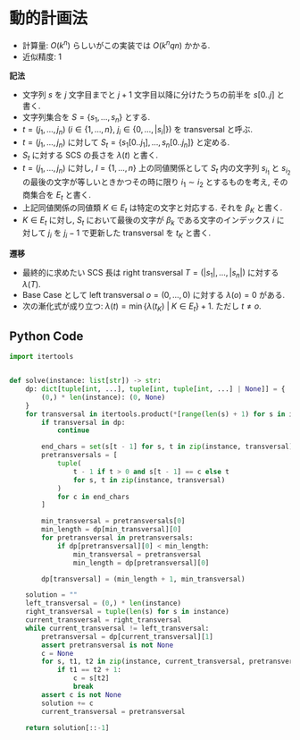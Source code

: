 # 動的計画法

- 計算量: $O(k^n)$ らしいがこの実装では $O(k^n q n)$ かかる.
- 近似精度: $1$

**記法**

- 文字列 $s$ を $j$ 文字目までと $j+1$ 文字目以降に分けたうちの前半を $s[0..j]$ と書く.
- 文字列集合を $S = \lbrace s_1, \dots, s_n \rbrace$ とする.
- $t = (j_1, \dots, j_n) \ (i \in \lbrace 1, \dots, n \rbrace, \ j_i \in \lbrace 0, \dots, |s_i| \rbrace )$ を transversal と呼ぶ.
- $t = (j_1, \dots, j_n)$ に対して $S_t = \lbrace s_1[0..j_1], \dots, s_n[0..j_n] \rbrace$ と定める.
- $S_t$ に対する SCS の長さを $\lambda(t)$ と書く.
- $t = (j_1, \dots, j_n)$ に対し, $I = \lbrace 1, \dots, n \rbrace$ 上の同値関係として $S_t$ 内の文字列 $s_{i_1}$ と $s_{i_2}$ の最後の文字が等しいときかつその時に限り $i_1 \sim i_2$ とするものを考え, その商集合を $E_t$ と書く.
- 上記同値関係の同値類 $K \in E_t$ は特定の文字と対応する. それを $\beta_K$ と書く.
- $K \in E_t$ に対し, $S_t$ において最後の文字が $\beta_k$ である文字のインデックス $i$ に対して $j_i$ を $j_i - 1$ で更新した transversal を $t_K$ と書く.

**遷移**

- 最終的に求めたい SCS 長は right transversal $T = (|s_1|, \dots, |s_n|)$ に対する $\lambda(T)$.
- Base Case として left transversal $o = (0, \dots, 0)$ に対する $\lambda(o) = 0$ がある.
- 次の漸化式が成り立つ: $\lambda(t) = \min \lbrace \lambda(t_K) \ | \ K \in E_t \rbrace + 1$. ただし $t \ne o$.

## Python Code

```python
import itertools


def solve(instance: list[str]) -> str:
    dp: dict[tuple[int, ...], tuple[int, tuple[int, ...] | None]] = {
        (0,) * len(instance): (0, None)
    }
    for transversal in itertools.product(*[range(len(s) + 1) for s in instance]):
        if transversal in dp:
            continue

        end_chars = set(s[t - 1] for s, t in zip(instance, transversal) if t > 0)
        pretransversals = [
            tuple(
                t - 1 if t > 0 and s[t - 1] == c else t
                for s, t in zip(instance, transversal)
            )
            for c in end_chars
        ]

        min_transversal = pretransversals[0]
        min_length = dp[min_transversal][0]
        for pretransversal in pretransversals:
            if dp[pretransversal][0] < min_length:
                min_transversal = pretransversal
                min_length = dp[pretransversal][0]

        dp[transversal] = (min_length + 1, min_transversal)

    solution = ""
    left_transversal = (0,) * len(instance)
    right_transversal = tuple(len(s) for s in instance)
    current_transversal = right_transversal
    while current_transversal != left_transversal:
        pretransversal = dp[current_transversal][1]
        assert pretransversal is not None
        c = None
        for s, t1, t2 in zip(instance, current_transversal, pretransversal):
            if t1 == t2 + 1:
                c = s[t2]
                break
        assert c is not None
        solution += c
        current_transversal = pretransversal

    return solution[::-1]
```
